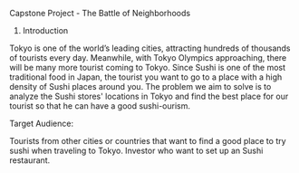 
Capstone Project - The Battle of Neighborhoods

1. Introduction

Tokyo is one of the world’s leading cities, attracting hundreds of thousands of tourists every day. Meanwhile, with Tokyo Olympics approaching, there will be many more tourist coming to Tokyo. Since Sushi is one of the most traditional food in Japan, the tourist you want to go to a place with a high density of Sushi places around you. The problem we aim to solve is to analyze the Sushi stores' locations in Tokyo and find the best place for our tourist so that he can have a good sushi-ourism.

Target Audience:

Tourists from other cities or countries that want to find a good place to try sushi when traveling to Tokyo.
Investor who want to set up an Sushi restaurant.


